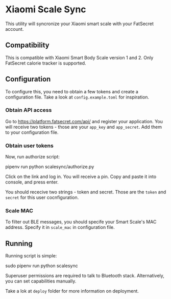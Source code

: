 # Xiaomi Scale Sync

This utility will syncronize your Xiaomi smart scale with your FatSecret account.

## Compatibility

This is compatible with Xiaomi Smart Body Scale version 1 and 2. Only FatSecret calorie tracker is supported.

## Configuration

To configure this, you need to obtain a few tokens and create a configuration file. Take a look at `config.example.toml` for inspiration.

### Obtain API access

Go to https://platform.fatsecret.com/api/ and register your application. You will receive two tokens - those are your `app_key` and `app_secret`. Add them to your configuration file.

### Obtain user tokens

Now, run authorize script:

  pipenv run python scalesync/authorize.py

Click on the link and log in. You will receive a pin. Copy and paste it into console, and press enter.

You should rececive two strings - token and secret. Those are the `token` and `secret` for this user cocnfiguration.

### Scale MAC

To filter out BLE messages, you should specife your Smart Scale's MAC address. Specify it in `scale_mac` in configuration file.

## Running

Running script is simple:

  sudo pipenv run python scalesync

Superuser permissions are required to talk to Bluetooth stack. Alternatively, you can set capabilities manually.

Take a lok at `deploy` folder for more information on deployment.